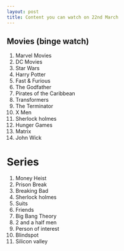 ```yaml
---
layout: post
title: Content you can watch on 22nd March
---
```


## Movies (binge watch)

1. Marvel Movies
1. DC Movies
1. Star Wars
1. Harry Potter
1. Fast & Furious 
1. The Godfather
1. Pirates of the Caribbean
1. Transformers
1. The Terminator
1. X Men
1. Sherlock holmes
1. Hunger Games
1. Matrix
1. John Wick


# Series

1. Money Heist
1. Prison Break
1. Breaking Bad
1. Sherlock holmes
1. Suits
1. Friends
1. Big Bang Theory
1. 2 and a half men
1. Person of interest
1. Blindspot
1. Silicon valley

